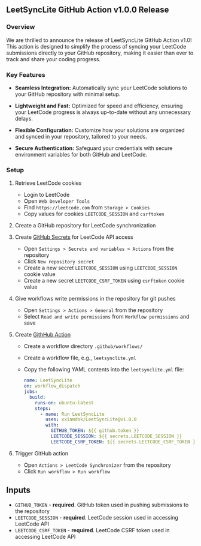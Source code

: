 ## LeetSyncLite GitHub Action v1.0.0 Release

### Overview

We are thrilled to announce the release of LeetSyncLite GitHub Action v1.0! This action is designed to simplify the process of syncing your LeetCode submissions directly to your GitHub repository, making it easier than ever to track and share your coding progress.

### Key Features

- **Seamless Integration:** Automatically sync your LeetCode solutions to your GitHub repository with minimal setup.

- **Lightweight and Fast:** Optimized for speed and efficiency, ensuring your LeetCode progress is always up-to-date without any unnecessary delays.

- **Flexible Configuration:** Customize how your solutions are organized and synced in your repository, tailored to your needs.

- **Secure Authentication:**  Safeguard your credentials with secure environment variables for both GitHub and LeetCode.


### Setup
1. Retrieve LeetCode cookies

   - Login to LeetCode
   - Open `Web Developer Tools`
   - Find `https://leetcode.com` from `Storage > Cookies`
   - Copy values for cookies `LEETCODE_SESSION` and `csrftoken`

2. Create a GitHub repository for LeetCode synchronization

3. Create [GitHub Secrets](https://docs.github.com/en/actions/security-guides/encrypted-secrets) for LeetCode API access

   - Open `Settings > Secrets and variables > Actions` from the repository
   - Click `New repository secret`
   - Create a new secret `LEETCODE_SESSION` using `LEETCODE_SESSION` cookie value
   - Create a new secret `LEETCODE_CSRF_TOKEN` using `csrftoken` cookie value

4. Give workflows write permissions in the repository for git pushes

   - Open `Settings > Actions > General` from the repository
   - Select `Read and write permissions` from `Workflow permissions` and save

5. Create [GithHub Action](https://docs.github.com/en/actions/quickstart)

   - Create a workflow directory `.github/workflows/`
   - Create a workflow file, e.g., `leetsynclite.yml`
   - Copy the following YAML contents into the `leetsynclite.yml` file:

     ```yml
     name: LeetSyncLite
     on: workflow_dispatch
     jobs:
       build:
         runs-on: ubuntu-latest
         steps:
           - name: Run LeetSyncLite
             uses: xxiamdsk/LeetSyncLite@v1.0.0
             with:
               GITHUB_TOKEN: ${{ github.token }}
               LEETCODE_SESSION: ${{ secrets.LEETCODE_SESSION }}
               LEETCODE_CSRF_TOKEN: ${{ secrets.LEETCODE_CSRF_TOKEN }}
     ```

6. Trigger GitHub action

   - Open `Actions > LeetCode Synchronizer` from the repository
   - Click `Run workflow > Run workflow`

## Inputs

- `GITHUB_TOKEN` - **required**. GitHub token used in pushing submissions to the repository
- `LEETCODE_SESSION` - **required**. LeetCode session used in accessing LeetCode API
- `LEETCODE_CSRF_TOKEN` - **required**. LeetCode CSRF token used in accessing LeetCode API
